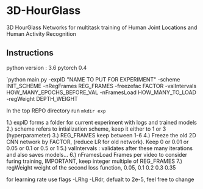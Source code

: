 # 3D-HourGlass
3D HourGlass Networks for multitask training of Human Joint Locations and Human Activity Recognition



## Instructions

python version : 3.6
pytorch 0.4

`python main.py -expID "NAME TO PUT FOR EXPERIMENT" -scheme INIT_SCHEME -nRegFrames REG_FRAMES -freezefac FACTOR -valIntervals HOW_MANY_EPOCHS_BEFORE_VAL -nFramesLoad HOW_MANY_TO_LOAD -regWeight DEPTH_WEIGHT


In the top REPO directory run `mkdir exp`

1.) expID forms a folder for current experiment with logs and trained models 
2.) scheme refers to intialization scheme, keep it either to 1 or 3 (hyperparameter)
3.) REG_FRAMES keep between 1-6
4.) Freeze the old 2D CNN network by FACTOR, (reduce LR for old network). Keep 0 or 0.01 or 0.05 or 0.1 or 0.5 or 1
5.) valIntervals : validates after these many iterations and also saves models...
6.) nFramesLoad  Frames per video to consider furing training, IMPORTANT, keep integer multiple of REG_FRAMES
7.) regWeight weight of the second loss function, 0.05, 0.1 0.2 0.3 0.35

for learning rate use flags -LRhg -LRdr, defualt to 2e-5, feel free to change
